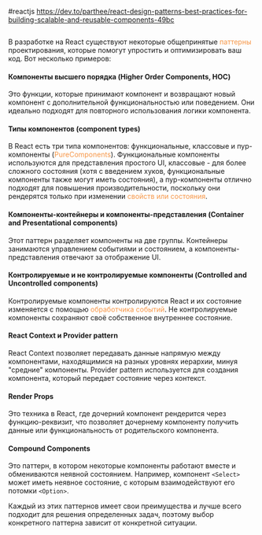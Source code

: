 #reactjs 
https://dev.to/parthee/react-design-patterns-best-practices-for-building-scalable-and-reusable-components-49bc

```table-of-contents
```

В разработке на React существуют некоторые общепринятые <font color="#f79646">паттерны</font> проектирования, которые помогут упростить и оптимизировать ваш код. 
Вот несколько примеров:
#### Компоненты высшего порядка (Higher Order Components, HOC)
Это функции, которые принимают компонент и возвращают новый компонент с дополнительной функциональностью или поведением. Они идеально подходят для повторного использования логики компонента.
#### Типы компонентов (component types)
В React есть три типа компонентов: функциональные, классовые и пур-компоненты (<font color="#f79646">PureComponents</font>). Функциональные компоненты используются для представления простого UI, классовые - для более сложного состояния (хотя с введением хуков, функциональные компоненты также могут иметь состояния), а пур-компоненты отлично подходят для повышения производительности, поскольку они рендерятся только при изменении <font color="#f79646">свойств или состояния</font>.
#### Компоненты-контейнеры и компоненты-представления (Container and Presentational components)
Этот паттерн разделяет компоненты на две группы. Контейнеры занимаются управлением событиями и состоянием, а компоненты-представления отвечают за отображение UI.
#### Контролируемые и не контролируемые компоненты (Controlled and Uncontrolled components)
Контролируемые компоненты контролируются React и их состояние изменяется с помощью <font color="#f79646">обработчика событий</font>. Не контролируемые компоненты сохраняют своё собственное внутреннее состояние.
#### React Context и Provider pattern
React Context позволяет передавать данные напрямую между компонентами, находящимися на разных уровнях иерархии, минуя "средние" компоненты. Provider pattern используется для создания компонента, который передает состояние через контекст.
#### Render Props
Это техника в React, где дочерний компонент рендерится через функцию-реквизит, что позволяет дочернему компоненту получить данные или функциональность от родительского компонента.
#### Compound Components
Это паттерн, в котором некоторые компоненты работают вместе и обмениваются неявной состоянием. Например, компонент `<Select>` может иметь неявное состояние, с которым взаимодействуют его потомки `<Option>`.

Каждый из этих паттернов имеет свои преимущества и лучше всего подходит для решения определенных задач, поэтому выбор конкретного паттерна зависит от конкретной ситуации.